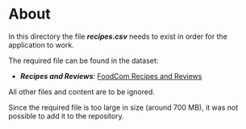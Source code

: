 # About

In this directory the file ***recipes.csv*** needs to exist in order for the application to work. 

The required file can be found in the dataset:
- ***Recipes and Reviews***: [FoodCom Recipes and Reviews](https://www.kaggle.com/datasets/irkaal/foodcom-recipes-and-reviews?select=recipes.csv)


All other files and content are to be ignored. 

Since the required file is too large in size (around 700 MB), it was not possible to add it to the repository. 